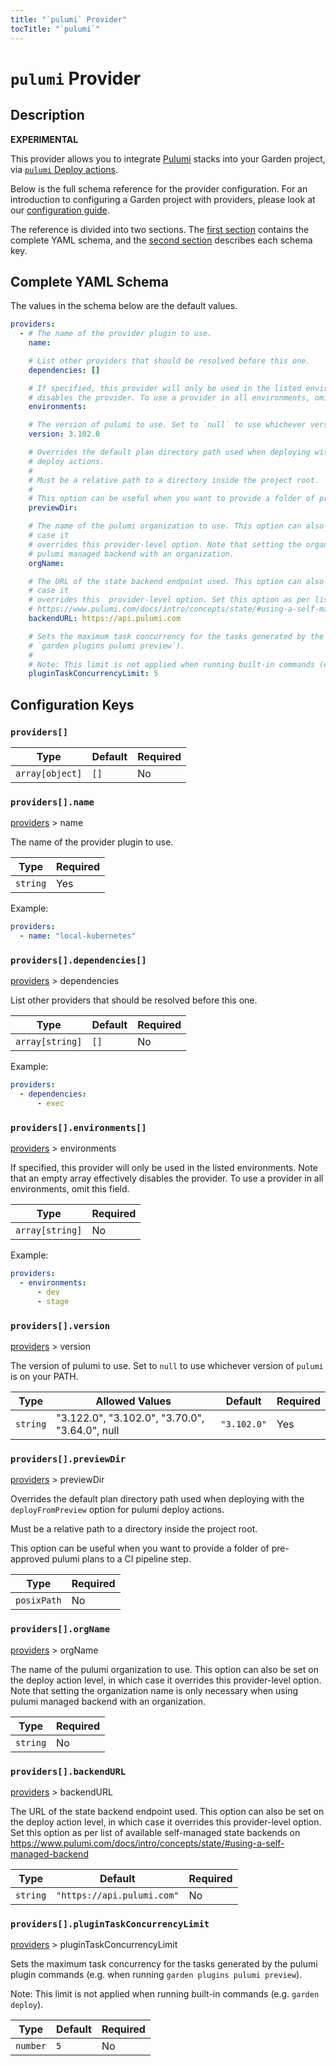 ```yaml
---
title: "`pulumi` Provider"
tocTitle: "`pulumi`"
---
```


# `pulumi` Provider

## Description

**EXPERIMENTAL**

This provider allows you to integrate [Pulumi](https://pulumi.com) stacks into your Garden project, via [`pulumi` Deploy actions](../action-types/Deploy/pulumi.md).

Below is the full schema reference for the provider configuration. For an introduction to configuring a Garden project with providers, please look at our [configuration guide](../../using-garden/configuration-overview.md).

The reference is divided into two sections. The [first section](#complete-yaml-schema) contains the complete YAML schema, and the [second section](#configuration-keys) describes each schema key.

## Complete YAML Schema

The values in the schema below are the default values.

```yaml
providers:
  - # The name of the provider plugin to use.
    name:

    # List other providers that should be resolved before this one.
    dependencies: []

    # If specified, this provider will only be used in the listed environments. Note that an empty array effectively
    # disables the provider. To use a provider in all environments, omit this field.
    environments:

    # The version of pulumi to use. Set to `null` to use whichever version of `pulumi` is on your PATH.
    version: 3.102.0

    # Overrides the default plan directory path used when deploying with the `deployFromPreview` option for pulumi
    # deploy actions.
    #
    # Must be a relative path to a directory inside the project root.
    #
    # This option can be useful when you want to provide a folder of pre-approved pulumi plans to a CI pipeline step.
    previewDir:

    # The name of the pulumi organization to use. This option can also be set on the deploy action level, in which
    # case it
    # overrides this provider-level option. Note that setting the organization name is only necessary when using
    # pulumi managed backend with an organization.
    orgName:

    # The URL of the state backend endpoint used. This option can also be set on the deploy action level, in which
    # case it
    # overrides this  provider-level option. Set this option as per list of available self-managed state backends on
    # https://www.pulumi.com/docs/intro/concepts/state/#using-a-self-managed-backend
    backendURL: https://api.pulumi.com

    # Sets the maximum task concurrency for the tasks generated by the pulumi plugin commands (e.g. when running
    # `garden plugins pulumi preview`).
    #
    # Note: This limit is not applied when running built-in commands (e.g. `garden deploy`).
    pluginTaskConcurrencyLimit: 5
```
## Configuration Keys

### `providers[]`

| Type            | Default | Required |
| --------------- | ------- | -------- |
| `array[object]` | `[]`    | No       |

### `providers[].name`

[providers](#providers) > name

The name of the provider plugin to use.

| Type     | Required |
| -------- | -------- |
| `string` | Yes      |

Example:

```yaml
providers:
  - name: "local-kubernetes"
```

### `providers[].dependencies[]`

[providers](#providers) > dependencies

List other providers that should be resolved before this one.

| Type            | Default | Required |
| --------------- | ------- | -------- |
| `array[string]` | `[]`    | No       |

Example:

```yaml
providers:
  - dependencies:
      - exec
```

### `providers[].environments[]`

[providers](#providers) > environments

If specified, this provider will only be used in the listed environments. Note that an empty array effectively disables the provider. To use a provider in all environments, omit this field.

| Type            | Required |
| --------------- | -------- |
| `array[string]` | No       |

Example:

```yaml
providers:
  - environments:
      - dev
      - stage
```

### `providers[].version`

[providers](#providers) > version

The version of pulumi to use. Set to `null` to use whichever version of `pulumi` is on your PATH.

| Type     | Allowed Values                                 | Default     | Required |
| -------- | ---------------------------------------------- | ----------- | -------- |
| `string` | "3.122.0", "3.102.0", "3.70.0", "3.64.0", null | `"3.102.0"` | Yes      |

### `providers[].previewDir`

[providers](#providers) > previewDir

Overrides the default plan directory path used when deploying with the `deployFromPreview` option for pulumi
deploy actions.

Must be a relative path to a directory inside the project root.

This option can be useful when you want to provide a folder of pre-approved pulumi plans to a CI pipeline step.

| Type        | Required |
| ----------- | -------- |
| `posixPath` | No       |

### `providers[].orgName`

[providers](#providers) > orgName

The name of the pulumi organization to use. This option can also be set on the deploy action level, in which case it
overrides this provider-level option. Note that setting the organization name is only necessary when using
pulumi managed backend with an organization.

| Type     | Required |
| -------- | -------- |
| `string` | No       |

### `providers[].backendURL`

[providers](#providers) > backendURL

The URL of the state backend endpoint used. This option can also be set on the deploy action level, in which case it
overrides this  provider-level option. Set this option as per list of available self-managed state backends on
https://www.pulumi.com/docs/intro/concepts/state/#using-a-self-managed-backend

| Type     | Default                    | Required |
| -------- | -------------------------- | -------- |
| `string` | `"https://api.pulumi.com"` | No       |

### `providers[].pluginTaskConcurrencyLimit`

[providers](#providers) > pluginTaskConcurrencyLimit

Sets the maximum task concurrency for the tasks generated by the pulumi plugin commands (e.g. when running
`garden plugins pulumi preview`).

Note: This limit is not applied when running built-in commands (e.g. `garden deploy`).

| Type     | Default | Required |
| -------- | ------- | -------- |
| `number` | `5`     | No       |


